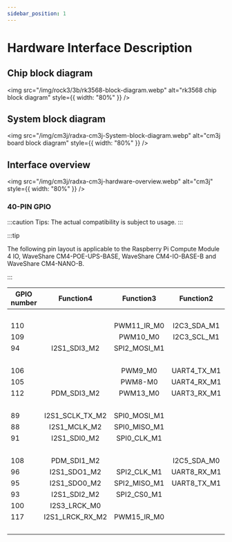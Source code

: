 ```yaml
---
sidebar_position: 1
---
```


# Hardware Interface Description

## Chip block diagram

<img src="/img/rock3/3b/rk3568-block-diagram.webp" alt="rk3568 chip block diagram" style={{ width: "80%" }} />

## System block diagram

<img src="/img/cm3j/radxa-cm3j-System-block-diagram.webp" alt="cm3j board block diagram" style={{ width: "80%" }} />

## Interface overview

<img src="/img/cm3j/radxa-cm3j-hardware-overview.webp" alt="cm3j" style={{ width: "80%" }} />

### 40-PIN GPIO

:::caution
Tips: The actual compatibility is subject to usage.
:::

:::tip

The following pin layout is applicable to the Raspberry Pi Compute Module 4 IO, WaveShare CM4-POE-UPS-BASE, WaveShare CM4-IO-BASE-B and WaveShare CM4-NANO-B.

:::

| GPIO number |    Function4    |  Function3   |  Function2  | Function1 |               Pin#               |              Pin#               | Function1 |                 Function2                 |  Function3   |    Function4    | GPIO number |
| ----------- | :-------------: | :----------: | :---------: | :-------: | :------------------------------: | :-----------------------------: | :-------: | :---------------------------------------: | :----------: | :-------------: | ----------- |
|             |                 |              |             |   +3.3V   | <div className='yellow'>1</div>  |  <div className='red'>2</div>   |   +5.0V   |                                           |              |                 |             |
| 110         |                 | PWM11_IR_M0  | I2C3_SDA_M1 | GPIO3_B6  |  <div className='green'>3</div>  |  <div className='red'>4</div>   |   +5.0V   |                                           |              |                 |             |
| 109         |                 |   PWM10_M0   | I2C3_SCL_M1 | GPIO3_B5  |  <div className='green'>5</div>  | <div className='black'>6</div>  |    GND    |                                           |              |                 |             |
| 94          |  I2S1_SDI3_M2   | SPI2_MOSI_M1 |             | GPIO2_D6  |  <div className='green'>7</div>  | <div className='green'>8</div>  | GPIO0_D1  | <div className='orange'>UART2_TX_M0</div> |              |                 | 25          |
|             |                 |              |             |    GND    |  <div className='black'>9</div>  | <div className='green'>10</div> | GPIO0_D0  | <div className='orange'>UART2_RX_M0</div> |              |                 | 24          |
| 106         |                 |   PWM9_M0    | UART4_TX_M1 | GPIO3_B2  | <div className='green'>11</div>  | <div className='green'>12</div> | GPIO3_A3  |                                           |              |  I2S3_SCLK_M0   | 99          |
| 105         |                 |   PWM8-M0    | UART4_RX_M1 | GPIO3_B1  | <div className='green'>13</div>  | <div className='black'>14</div> |    GND    |                                           |              |                 |             |
| 112         |   PDM_SDI3_M2   |   PWM13_M0   | UART3_RX_M1 | GPIO3_C0  | <div className='green'>15</div>  | <div className='green'>16</div> | GPIO3_C1  |                                           | SPI1_MOSI_M1 |  I2S1_SDO2_M2   | 113         |
|             |                 |              |             |   +3.3V   | <div className='yellow'>17</div> | <div className='green'>18</div> | GPIO3_A1  |                                           | SPI1_CS0_M1  |                 | 97          |
| 89          | I2S1_SCLK_TX_M2 | SPI0_MOSI_M1 |             | GPIO2_D1  | <div className='green'>19</div>  | <div className='black'>20</div> |    GND    |                                           |              |                 |             |
| 88          |  I2S1_MCLK_M2   | SPI0_MISO_M1 |             | GPIO2_D0  | <div className='green'>21</div>  | <div className='green'>22</div> | GPIO3_A2  |                                           |              |  I2S3_MCLK_M0   | 98          |
| 91          |  I2S1_SDI0_M2   | SPI0_CLK_M1  |             | GPIO2_D3  | <div className='green'>23</div>  | <div className='green'>24</div> | GPIO2_D2  |                                           | SPI0_CS0_M1  | I2S1_LRCK_TX_M2 | 90          |
|             |                 |              |             |    GND    | <div className='black'>25</div>  | <div className='green'>26</div> | GPIO3_C2  |                UART5_TX_M1                | SPI1_MISO_M1 |  I2S1_SDO3_M2   | 114         |
| 108         |   PDM_SDI1_M2   |              | I2C5_SDA_M0 | GPIO3_B4  |  <div className='blue'>27</div>  | <div className='blue'>28</div>  | GPIO3_B3  |                                           | I2C5_SCL_M0  |   PDM_SDI0_M2   | 107         |
| 96          |  I2S1_SDO1_M2   | SPI2_CLK_M1  | UART8_RX_M1 | GPIO3_A0  | <div className='green'>29</div>  | <div className='black'>30</div> |    GND    |                                           |              |                 |             |
| 95          |  I2S1_SDO0_M2   | SPI2_MISO_M1 | UART8_TX_M1 | GPIO2_D7  | <div className='green'>31</div>  | <div className='green'>32</div> | GPIO3_B7  |                UART3_TX_M1                |   PWM12_M0   |   PDM_SDI2_M2   | 111         |
| 93          |  I2S1_SDI2_M2   | SPI2_CS0_M1  |             | GPIO2_D5  | <div className='green'>33</div>  | <div className='black'>34</div> |    GND    |                                           |              |                 |             |
| 100         |  I2S3_LRCK_M0   |              |             | GPIO3_A4  | <div className='green'>35</div>  | <div className='green'>36</div> | GPIO3_C3  |                UART5_RX_M1                | SPI1_CLK_M1  | I2S1_SCLK_RX_M2 | 115         |
| 117         | I2S1_LRCK_RX_M2 | PWM15_IR_M0  |             | GPIO3_C5  | <div className='green'>37</div>  | <div className='green'>38</div> | GPIO3_A6  |                                           |              |   I2S3_SDI_M0   | 102         |
|             |                 |              |             |    GND    | <div className='black'>39</div>  | <div className='green'>40</div> | GPIO3_A5  |                                           |              |   I2S3_SDO_M0   | 101         |
